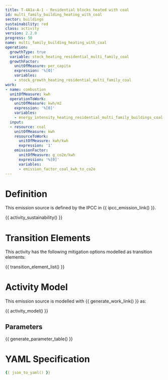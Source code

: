 ```yaml
---
title: T-4A1a-A-1 - Residential blocks heated with coal
id: multi_family_building_heating_with_coal
sector: buildings
sustainability: red
class: activity
version: 2.2.0
progress: 50
name: multi_family_building_heating_with_coal
operation:
  growthType: true
  variable: stock_heating_residential_multi_family_coal
  growthFactor:
    unitOfMeasure: per_capita
    expression: '%[0]'
    variables:
    - stock_growth_heating_residential_multi_family_coal
work:
- name: combustion
  unitOfMeasure: kwh
  operationToWork:
    unitOfMeasure: kwh/m2
    expression: '%[0]'
    variables:
    - energy_intensity_heating_residential_multi_family_buildings_coal
  input:
  - resource: coal
    unitOfMeasure: kwh
    resourceToWork:
      unitOfMeasure: kwh/kwh
      expression: '1'
    emissionFactor:
      unitOfMeasure: g_co2e/kwh
      expression: '%[0]'
      variables:
      - emission_factor_coal_kwh_to_co2e
---
```

# Definition
This emission source is defined by the IPCC in {{ ipcc_emission_link() }}.


{{ activity_sustainability() }}

# Transition Elements

This activity has the following mitigation options modelled as transition elements:

{{ transition_element_list() }}

# Activity Model
This emission source is modelled with {{ generate_work_link() }} as:

{{ activity_model() }}

## Parameters

{{ generate_parameter_table() }}

# YAML Specification

```yaml
{{ json_to_yaml() }}
```